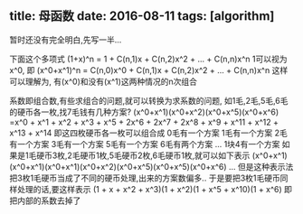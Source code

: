 title: 母函数
date: 2016-08-11
tags: [algorithm]
---

暂时还没有完全明白,先写一半...

<!--more-->

下面这个多项式
(1+x)^n = 1 + C(n,1)x + C(n,2)x^2 + ... + C(n,n)x^n
1可以视为x^0, 即
(x^0+x^1)^n = C(n,0)x^0 + C(n,1)x + C(n,2)x^2 + ... + C(n,n)x^n
这样可以理解为, 有(x^0)和没有(x^1)这两种情况的n次组合

系数即组合数,有些求组合的问题,就可以转换为求系数的问题,
如1毛,2毛,5毛,6毛的硬币各一枚,找7毛钱有几种方案?
(x^0+x^1)(x^0+x^2)(x^0+x^5)(x^0+x^6)
=x^0 + x^1 + x^2 + x^3 + x^5 + 2x^6 + 2x^7 + 2x^8  + x^9 + x^11 + x^12 + x^13 + x^14
即这四枚硬币各一枚可以组合成
0毛有一个方案
1毛有一个方案
2毛有一个方案
3毛有一个方案
5毛有一个方案
6毛有两个方案
...
1块4有一个方案
如果是1毛硬币3枚,2毛硬币1枚,5毛硬币2枚,6毛硬币1枚,就可以如下表示
(x^0+x^1)(x^0+x^1)(x^0+x^1)(x^0+x^2)(x^0+x^5)(x^0+x^5)(x^0+x^6)
...
但是这种表示法把3枚1毛硬币当成了不同的硬币处理,出来的方案数偏多..
于是要把3枚1毛硬币同样处理的话,要这样表示
(1 + x + x^2 + x^3)(1 + x^2)(1 + x^5 + x^10)(1 + x^6)
即把内部的系数去掉了

